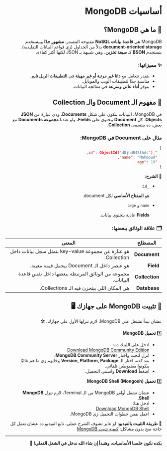 <style>* {direction: rtl;}</style>

# أساسيات MongoDB

## 🔹 ما هي MongoDB؟

MongoDB هي **قاعدة بيانات NoSQL** مفتوحة المصدر، **مشهور جدًا** وبيستخدم **document-oriented storage** بدلاً من الجداول (زي قواعد البيانات التقليدية). بتستخدم **BSON** كـ **صيغة تخزين**، وهي شبيهة بـ JSON لكنها أكتر كفاءة.

### ✨ مميزاتها:

- بتقدر تتعامل مع **داتا غير مرتبة أو غير مهيئة** في **التطبيقات الريل تايم**.
- مناسبة جدًا لتطبيقات الويب والموبايل.
- بتوفر **أداء عالي وسرعة** في معالجة البيانات.

## 🔹 مفهوم الـ Document والـ Collection

في MongoDB، البيانات بتكون على شكل **Documents**، ودي عبارة عن **JSON Objects**. كل **Document** بيحتوي على **Fields**، ولو عندنا **مجموعة Documents** مع بعض، ده بيتسمى **Collection**.

### مثال على Document في MongoDB:

```json
{
  "_id": ObjectId("d8jhd845lhds"),
  "name": "Mahmoud",
  "age": 19
}
```

📌 **الشرح:**

- `_id`:

  هو **المفتاح الأساسي** لكل document.

- `name` و `age`:

  **Fields** عادية بتحتوي بيانات.

### 🗂️ علاقة الوثائق ببعضها:

| المصطلح        | المعنى                                                         |
| -------------- | -------------------------------------------------------------- |
| **Document**   | هو عبارة عن مجموعة key-value بتمثل سجل بيانات داخل Collection. |
| **Field**      | هو عنصر داخل الـ Document بيحمل قيمة معينة.                    |
| **Collection** | مجموعة من الوثائق المرتبطة ببعضها داخل نفس قاعدة البيانات.     |
| **Database**   | هي المكان اللي بيتخزن فيه الـ Collections.                     |

## 🔹 تثبيت MongoDB على جهازك 🖥️

عشان تبدأ تشتغل على MongoDB، لازم تنزلها الأول على جهازك. 🛠️

1️⃣ **تحميل MongoDB**

- ادخل على اللينك ده:  
  [Download MongoDB Community Edition](https://www.mongodb.com/try/download/community)
- انزل لتحت واختار **MongoDB Community Server**.
- بعد كده، اختار الـ **Version, Platform, Package** وخليهم زي ما هم غالبًا بيكونوا مضبوطين تلقائي.
- اضغط **Download** واستنى التحميل.

2️⃣ **تحميل MongoDB Shell (Mongosh)**

- عشان تشغل أوامر MongoDB من الـ Terminal، لازم تنزل **MongoDB Shell**.
- ادخل هنا:  
  [Download MongoDB Shell](https://www.mongodb.com/try/download/shell)
- اعمل نفس خطوات التحميل زي MongoDB.

🎥 **طريقة التثبيت بالفيديو:**
لو عايز تشوف الشرح عملي، تابع الفيديو ده عشان تعمل كل حاجة صح بدون مشاكل:
[كيفية تثبيت MongoDB](https://youtu.be/1bMy6gPTg-4)

---

**بكده نكون خلصنا الأساسيات، وهنبدأ إن شاء الله ندخل في الشغل الفعلي! 🚀**
